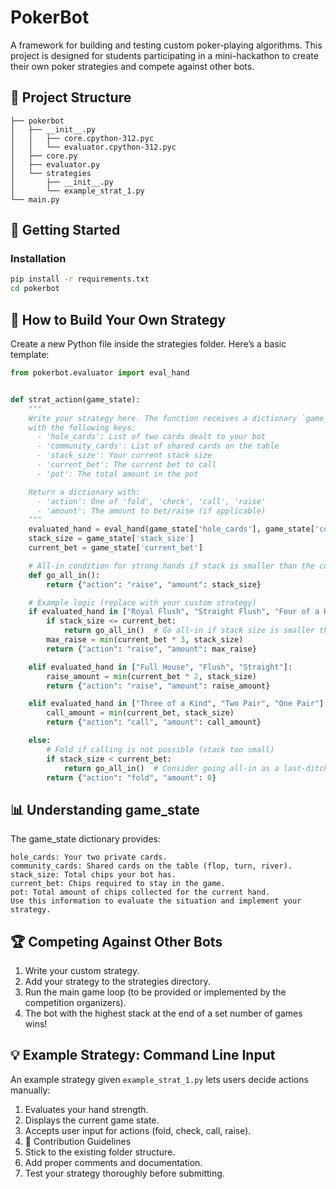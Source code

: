 # PokerBot

A framework for building and testing custom poker-playing algorithms. This project is 
designed for students participating in a mini-hackathon to create their own poker strategies 
and compete against other bots.

## 📁 Project Structure
```
├── pokerbot
│   ├── __init__.py
│   │   ├── core.cpython-312.pyc
│   │   └── evaluator.cpython-312.pyc
│   ├── core.py
│   ├── evaluator.py
│   └── strategies
│       ├── __init__.py
│       └── example_strat_1.py
└── main.py
```


## 🚀 Getting Started


### Installation

```bash
pip install -r requirements.txt
cd pokerbot
```


## 🤖 How to Build Your Own Strategy
Create a new Python file inside the strategies folder. Here’s a basic template:

```python
from pokerbot.evaluator import eval_hand


def strat_action(game_state):
    """
    Write your strategy here. The function receives a dictionary `game_state`
    with the following keys:
      - 'hole_cards': List of two cards dealt to your bot
      - 'community_cards': List of shared cards on the table
      - 'stack_size': Your current stack size
      - 'current_bet': The current bet to call
      - 'pot': The total amount in the pot

    Return a dictionary with:
      - 'action': One of 'fold', 'check', 'call', 'raise'
      - 'amount': The amount to bet/raise (if applicable)
    """
    evaluated_hand = eval_hand(game_state['hole_cards'], game_state['community_cards'])
    stack_size = game_state['stack_size']
    current_bet = game_state['current_bet']

    # All-in condition for strong hands if stack is smaller than the current bet
    def go_all_in():
        return {"action": "raise", "amount": stack_size}

    # Example logic (replace with your custom strategy)
    if evaluated_hand in ["Royal Flush", "Straight Flush", "Four of a Kind"]:
        if stack_size <= current_bet:
            return go_all_in()  # Go all-in if stack size is smaller than the current bet
        max_raise = min(current_bet * 3, stack_size)
        return {"action": "raise", "amount": max_raise}

    elif evaluated_hand in ["Full House", "Flush", "Straight"]:
        raise_amount = min(current_bet * 2, stack_size)
        return {"action": "raise", "amount": raise_amount}

    elif evaluated_hand in ["Three of a Kind", "Two Pair", "One Pair"]:
        call_amount = min(current_bet, stack_size)
        return {"action": "call", "amount": call_amount}

    else:
        # Fold if calling is not possible (stack too small)
        if stack_size < current_bet:
            return go_all_in()  # Consider going all-in as a last-ditch effort
        return {"action": "fold", "amount": 0}
```

## 📊 Understanding game_state
The game_state dictionary provides:

```
hole_cards: Your two private cards.
community_cards: Shared cards on the table (flop, turn, river).
stack_size: Total chips your bot has.
current_bet: Chips required to stay in the game.
pot: Total amount of chips collected for the current hand.
Use this information to evaluate the situation and implement your strategy.
```

## 🏆 Competing Against Other Bots
1. Write your custom strategy.
2. Add your strategy to the strategies directory.
3. Run the main game loop (to be provided or implemented by the competition organizers).
4. The bot with the highest stack at the end of a set number of games wins!

## 💡 Example Strategy: Command Line Input
An example strategy given `example_strat_1.py` lets users decide actions manually:

1. Evaluates your hand strength.
2. Displays the current game state.
3. Accepts user input for actions (fold, check, call, raise).
4. 📝 Contribution Guidelines
5. Stick to the existing folder structure.
6. Add proper comments and documentation.
7. Test your strategy thoroughly before submitting.
